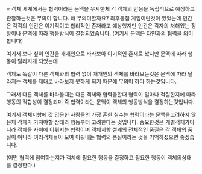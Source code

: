 ⭐ 객체 세계에서는 협력이라는 문맥을 무시한체 각 객체의 반응을 독립적으로 예상하고 관찰하는것은 무의미 합니다. 왜 무의미할까요?
최후통첩 게임이란것이 있었는데 인간은 각각의 인간은 이기적이고 합리적인 존재라고 예상했지만 인간은 각자의 처해있는 정황이나 문맥에 따라 행동방식이 결정되었습니다. (여기서 문맥은 타인과의 협력을 의미합니다)

여기서 보다 싶이 인간을 개개인으로 바라보아 이기적인 존재로 봤지만 문맥에 따라 행동이 달라지게 되었는데

객체도 똑같이 다른 객체와의 협력 없이 개개인의 객체를 바라보는것은 문맥에 따라 달라지는 객체를 제대로 바라보지 못하게 되기 때문에 무의미 하다 하는것입니다. 

 

그래서 다른 객체를 바라볼때는 다른 객체와 협력을할때 협력이 얼마나 적절한지에 따라 행동의 적합성이 결정되며 즉 협력이라는 문맥이 객체의 행동방식을 결정하는것입니다.

여기서 객체지향에 갓 입문한 사람들의 가장 흔한 실수는 협력이라는 문맥을고려하지 않은채 객체가 가져야할 상태와 행동부터 고려한다는 것입니다. 중요한것은 개별객체가아니라 객체들 사이에 이뤄지는 협력이며 객체지향 설계의 전체적인 품질은 각 객체의 품질이 아니라 여러객체들이 모여 이뤄내는 협력의 품질이라는 것을 기억하셨으면 좋겠습니다.

(어떤 협력에 참여하는지가 객체에 필요한 행동을 결정하고 필요한 행동이 객체의상태를 결정한다.)
